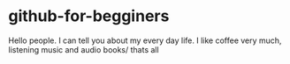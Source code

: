 # github-for-begginers

Hello people. I can tell you about my every day life. I like coffee very much, listening music and audio books/ thats all
